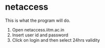 # netaccess
This is what the program will do.
1. Open netaccess.iitm.ac.in
2. Insert user id and password
3. Click on login and then select 24hrs validity
